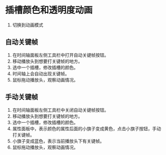 # 插槽颜色和透明度动画

1. 切换到动画模式

## 自动关键帧
1. 在时间轴面板左侧工具栏中打开自动关键帧按钮。
2. 移动播放头到想要打关键帧的地方。
3. 选中一个插槽，修改插槽的颜色。
4. 时间轴上会自动出现关键帧。
5. 鼠标拖动播放头，观察动画情况。

## 手动关键帧
1. 在时间轴面板左侧工具栏中关闭自动关键帧按钮。
2. 移动播放头到想要打关键帧的地方。
3. 选中一个插槽，修改插槽的颜色。
4. 属性面板中，表示颜色的属性后面的小旗子变成黄色，点击小旗子按钮，手动打关键帧。
5. 小旗子变成蓝色，表示当前播放头下有关键帧。
6. 鼠标拖动播放头，观察动画情况。